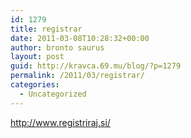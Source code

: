 ```yaml
---
id: 1279
title: registrar
date: 2011-03-08T10:28:32+00:00
author: bronto saurus
layout: post
guid: http://kravca.69.mu/blog/?p=1279
permalink: /2011/03/registrar/
categories:
  - Uncategorized
---
```

http://www.registriraj.si/